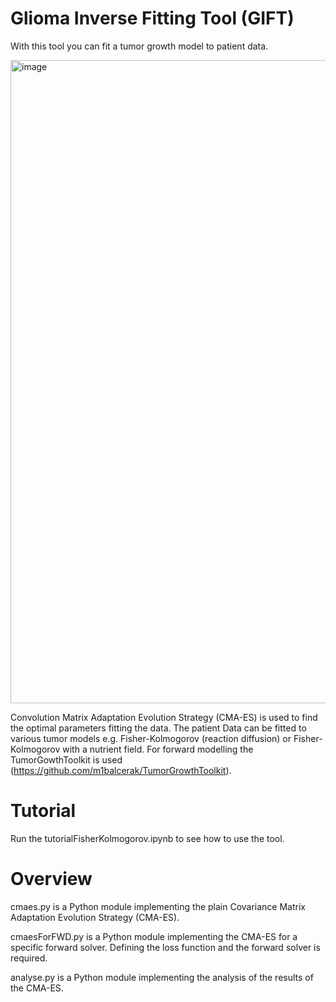 # Glioma Inverse Fitting Tool (GIFT)

With this tool you can fit a tumor growth model to patient data. 

<img width="1029" alt="image" src="https://github.com/jonasw247/cmaesForPythonFWD/assets/13008145/c1094a67-890b-4c28-91a1-efdd96926b45">


Convolution Matrix Adaptation Evolution Strategy (CMA-ES) is used to find the optimal parameters fitting the data. The patient Data can be fitted to various tumor models e.g. Fisher-Kolmogorov (reaction diffusion) or Fisher-Kolmogorov with a nutrient field. For forward modelling the TumorGowthToolkit is used (https://github.com/m1balcerak/TumorGrowthToolkit).

# Tutorial 
Run  the tutorialFisherKolmogorov.ipynb to see how to use the tool.

# Overview

cmaes.py is a Python module implementing the plain Covariance Matrix Adaptation Evolution Strategy (CMA-ES).

cmaesForFWD.py is a Python module implementing the CMA-ES for a specific forward solver. Defining the loss function and the forward solver is required.

analyse.py is a Python module implementing the analysis of the results of the CMA-ES.
